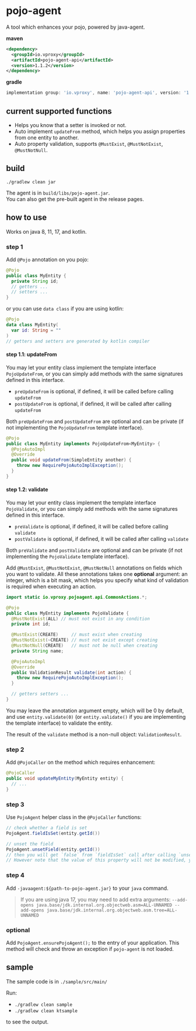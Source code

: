 # pojo-agent

A tool which enhances your pojo, powered by java-agent.

**maven**

```xml
<dependency>
  <groupId>io.vproxy</groupId>
  <artifactId>pojo-agent-api</artifactId>
  <version>1.1.2</version>
</dependency>
```

**gradle**

```groovy
implementation group: 'io.vproxy', name: 'pojo-agent-api', version: '1.1.2'
```

## current supported functions

* Helps you know that a setter is invoked or not.
* Auto implement `updateFrom` method, which helps you assign properties from one entity to another.
* Auto property validation, supports `@MustExist`, `@MustNotExist`, `@MustNotNull`.

## build

```
./gradlew clean jar
```

The agent is in `build/libs/pojo-agent.jar`.  
You can also get the pre-built agent in the release pages.

## how to use

Works on java 8, 11, 17, and kotlin.

### step 1

Add `@Pojo` annotation on you pojo:

```java
@Pojo
public class MyEntity {
  private String id;
  // getters ...
  // setters ...
}
```

or you can use `data class` if you are using kotlin:

```kotlin
@Pojo
data class MyEntity(
  var id: String = ""
)
// getters and setters are generated by kotlin compiler
```

#### step 1.1: updateFrom

You may let your entity class implement the template interface `PojoUpdateFrom`, or you can simply add methods with the same signatures defined in this interface.

* `preUpdateFrom` is optional, if defined, it will be called before calling `updateFrom`
* `postUpdateFrom` is optional, if defined, it will be called after calling `updateFrom`

Both `preUpdateFrom` and `postUpdateFrom` are optional and can be private (if not implementing the `PojoUpdateFrom` template interface).

```java
@Pojo
public class MyEntity implements PojoUpdateFrom<MyEntity> {
  @PojoAutoImpl
  @Override
  public void updateFrom(SimpleEntity another) {
    throw new RequirePojoAutoImplException();
  }
}
```

#### step 1.2: validate

You may let your entity class implement the template interface `PojoValidate`, or you can simply add methods with the same signatures defined in this interface.

* `preValidate` is optional, if defined, it will be called before calling `validate`
* `postValidate` is optional, if defined, it will be called after calling `validate`

Both `preValidate` and `postValidate` are optional and can be private (if not implementing the `PojoValidate` template interface).

Add `@MustExist`, `@MustNotExist`, `@MustNotNull` annotations on fields which you want to validate. All these annotations takes one **optional** argument: an integer, which is a bit mask, which helps you specify what kind of validation is required when executing an action.

```java
import static io.vproxy.pojoagent.api.CommonActions.*;

@Pojo
public class MyEntity implements PojoValidate {
  @MustNotExist(ALL) // must not exist in any condition
  private int id;

  @MustExist(CREATE)     // must exist when creating
  @MustNotExist(~CREATE) // must not exist except creating
  @MustNotNull(CREATE)   // must not be null when creating
  private String name;

  @PojoAutoImpl
  @Override
  public ValidationResult validate(int action) {
    throw new RequirePojoAutoImplException();
  }

  // getters setters ...
}
```

You may leave the annotation argument empty, which will be 0 by default, and use `entity.validate(0)` (or `entity.validate()` if you are implementing the template interface) to validate the entity.

The result of the `validate` method is a non-null object: `ValidationResult`.

### step 2

Add `@PojoCaller` on the method which requires enhancement:

```java
@PojoCaller
public void updateMyEntity(MyEntity entity) {
  // ...
}
```

### step 3

Use `PojoAgent` helper class in the `@PojoCaller` functions:

```java
// check whether a field is set
PojoAgent.fieldIsSet(entity.getId())

// unset the field
PojoAgent.unsetField(entity.getId())
// then you will get `false` from `fieldIsSet` call after calling `unsetField`
// However note that the value of this property will not be modified, you can still get correct result from `getId()`
```

### step 4

Add `-javaagent:${path-to-pojo-agent.jar}` to your `java` command.

> If you are using java 17, you may need to add extra arguments: `--add-opens java.base/jdk.internal.org.objectweb.asm=ALL-UNNAMED --add-opens java.base/jdk.internal.org.objectweb.asm.tree=ALL-UNNAMED`

### optional

Add `PojoAgent.ensurePojoAgent();` to the entry of your application. This method will check and throw an exception if `pojo-agent` is not loaded.

## sample

The sample code is in `./sample/src/main/`

Run:

* `./gradlew clean sample`
* `./gradlew clean ktsample`

to see the output.
